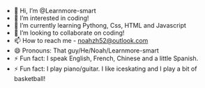 - 👋 Hi, I’m @Learnmore-smart
- 👀 I’m interested in coding!
- 🌱 I’m currently learning Pythong, Css, HTML and Javascript
- 💞️ I’m looking to collaborate on coding!
- 📫 How to reach me - noahzh52@outlook.com
- 😄 Pronouns: That guy/He/Noah/Learnmore-smart
- ⚡ Fun fact: I speak English, French, Chinese and a little Spanish.
- ⚡ Fun fact: I play piano/guitar. I like iceskating and I play a bit of basketball!

<!---
Learnmore-smart/Learnmore-smart is a ✨ special ✨ repository because its `README.md` (this file) appears on your GitHub profile.
You can click the Preview link to take a look at your changes.
--->
